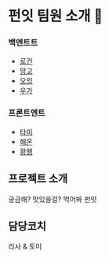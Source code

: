 # 펀잇 팀원 소개 🥄

### 백엔트트

- [로건](로건.md)
- [망고](%EB%A7%9D%EA%B3%A0.md)
- [오잉](오잉.md)
- [우가](우가.md)

### 프론트엔트

- [타미](타미.md)
- [해온](해온.md)
- [황펭](황펭.md)

## 프로젝트 소개

궁금해? 맛있을걸? 먹어봐 펀잇

## 담당코치

리사 & 토미
